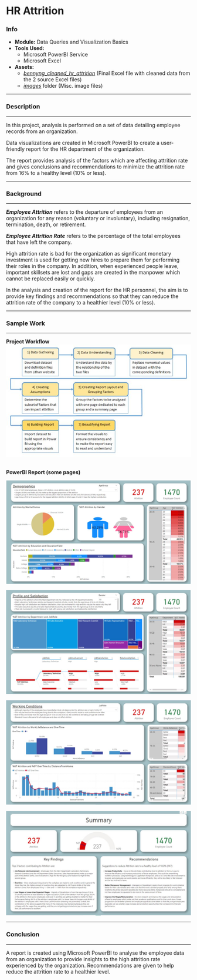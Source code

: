 # HR Attrition

### Info
- **Module:** Data Queries and Visualization Basics
- **Tools Used:**
  - Microsoft PowerBI Service
  - Microsoft Excel
- **Assets:**
  - [_bennyng_cleaned_hr_attrition_](./source/bennyng_cleaned_hr_attrition.xlsx) (Final Excel file with cleaned data from the 2 source Excel files)
  - [_images_](./images) folder (Misc. image files)

---
### Description
---
In this project, analysis is performed on a set of data detailing employee records from an organization.

Data visualizations are created in Microsoft PowerBI to create a user-friendly report for the HR department of the organization.

The report provides analysis of the factors which are affecting attrition rate and gives conclusions and recommendations to minimize the attrition rate from 16% to a healthy level (10% or less).

---
### Background
---
***Employee Attrition*** refers to the departure of employees from an organization for any reason (voluntary or involuntary), including resignation, termination, death, or retirement.

***Employee Attrition Rate*** refers to the percentage of the total employees that have left the company.

High attrition rate is bad for the organization as significant monetary investment is used for getting new hires to prepare them for performing their roles in the company. In addition, when experienced people leave, important skillsets are lost and gaps are created in the manpower which cannot be replaced easily or quickly.

In the analysis and creation of the report for the HR personnel, the aim is to provide key findings and recommendations so that they can reduce the attrition rate of the company to a healthier level (10% or less).

---
### Sample Work
---
**Project Workflow**  
![](./images/workflow.JPG)

##
**PowerBI Report (some pages)**  

![](./images/report-pg1.JPG)

![](./images/report-pg2.JPG)

![](./images/report-pg3.JPG)

![](./images/report-pg4.JPG)

---
### Conclusion
---
A report is created using Microsoft PowerBI to analyse the employee data from an organization to provide insights to the high attrition rate experienced by the organization. Recommendations are given to help reduce the attrition rate to a healthier level.
